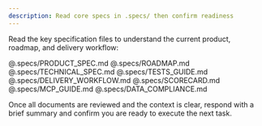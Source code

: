```yaml
---
description: Read core specs in .specs/ then confirm readiness
---
```


Read the key specification files to understand the current product, roadmap, and delivery workflow:

@.specs/PRODUCT_SPEC.md
@.specs/ROADMAP.md
@.specs/TECHNICAL_SPEC.md
@.specs/TESTS_GUIDE.md
@.specs/DELIVERY_WORKFLOW.md
@.specs/SCORECARD.md
@.specs/MCP_GUIDE.md
@.specs/DATA_COMPLIANCE.md

Once all documents are reviewed and the context is clear, respond with a brief summary and confirm you are ready to execute the next task.
